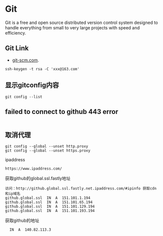 # Git

Git is a free and open source distributed version control system designed to handle everything from small to very large projects with speed and efficiency.

## Git Link

- [git-scm.com](https://git-scm.com/).


```
ssh-keygen -t rsa -C 'xxx@163.com'
```

## 显示gitconfig内容
```
git config --list
```


## failed to connect to github 443 error
```
```

## 取消代理

```
git config --global --unset http.proxy
git config --global --unset https.proxy
```

ipaddress
```
https://www.ipaddress.com/
```

获取github的global.ssl.fastly地址
```
访问：http://github.global.ssl.fastly.net.ipaddress.com/#ipinfo 获取cdn和ip域名
github.global.ssl  IN  A  151.101.1.194
github.global.ssl  IN  A  151.101.65.194
github.global.ssl  IN  A  151.101.129.194
github.global.ssl  IN  A  151.101.193.194
```

获取github的地址
```
  IN  A  140.82.113.3
```


